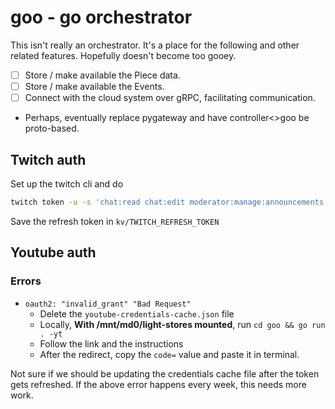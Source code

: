# goo - go orchestrator

This isn't really an orchestrator. It's a place for the following and other
related features. Hopefully doesn't become too gooey.

- [ ] Store / make available the Piece data.
- [ ] Store / make available the Events.
- [ ] Connect with the cloud system over gRPC, facilitating communication.
- Perhaps, eventually replace pygateway and have controller<>goo be proto-based.

## Twitch auth

Set up the twitch cli and do

```bash
twitch token -u -s 'chat:read chat:edit moderator:manage:announcements'
```

Save the refresh token in `kv/TWITCH_REFRESH_TOKEN`

## Youtube auth

### Errors

- `oauth2: "invalid_grant" "Bad Request"`
	- Delete the `youtube-credentials-cache.json` file
	- Locally, **With /mnt/md0/light-stores mounted**, run `cd goo && go run . -yt`
	- Follow the link and the instructions
	- After the redirect, copy the `code=` value and paste it in terminal.

Not sure if we should be updating the credentials cache file after the token gets refreshed.
If the above error happens every week, this needs more work.

